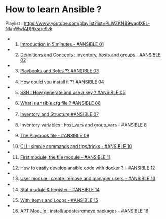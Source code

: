 # How to learn Ansible ?

Playlist : https://www.youtube.com/playlist?list=PLWZKNB9waqIXEL-NIapWwIADPtkspe9vk

- 1. [Introduction in 5 minutes - #ANSIBLE 01](https://www.youtube.com/watch?v=4SRSn8jIpa4)
- 2. [Definitions and Concepts : inventory, hosts and groups - #ANSIBLE 02](https://www.youtube.com/watch?v=icEMMYqKUXs)
- 3. [Playbooks and Roles ?? #ANSIBLE 03](https://www.youtube.com/watch?v=8Q7snpDqdWc)
- 4. [How could you install it ?? #ANSIBLE 04](https://www.youtube.com/watch?v=qWzppQKPMWM)
- 5. [SSH : How generate and use a key ? #ANSIBLE 05](https://www.youtube.com/watch?v=QT0TAdau2WM)
- 6. [What is ansible.cfg file ? #ANSIBLE 06](https://www.youtube.com/watch?v=nAQNZznFzNs)
- 7. [Inventory and Structure #ANSIBLE 07](https://www.youtube.com/watch?v=PYebeiJ8OVI)
- 8. [Inventory variables : host_vars and group_vars - #ANSIBLE 8](https://www.youtube.com/watch?v=XL9sUF8n_Rw)
- 9. [The Playbook file - #ANSIBLE 09](https://www.youtube.com/watch?v=UGm3Zdjf8eI)
- 10. [CLI : simple commands and tips/tricks - #ANSIBLE 10](https://www.youtube.com/watch?v=rsQpi8_gXfQ)
- 11. [First module, the file module - #ANSIBLE 11](https://www.youtube.com/watch?v=DJy7jEIRKcs)
- 12. [How to easily develop ansible code with docker ? - #ANSIBLE 12](https://www.youtube.com/watch?v=9h2Ya6jZxgo)
- 13. [User module : create, remove and manager users - #ANSIBLE 13](https://www.youtube.com/watch?v=bEIt3cVXdRg)
- 14. [Stat module & Register - #ANSIBLE 14](https://www.youtube.com/watch?v=UxT_cbh_y4o)
- 15. [With_items and Loops - #ANSIBLE 15](https://www.youtube.com/watch?v=u3aSa1hVUzg)
- 16. [APT Module : install/update/remove packages - #ANSIBLE 16](https://www.youtube.com/watch?v=WewO1SnJeAQ)
